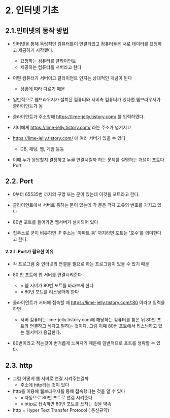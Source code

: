 # 2. 인터넷 기초

## 2.1.인터넷의 동작 방법

- 인터넷을 통해 독립적인 컴퓨터틀이 연결되었고 컴퓨터들은 서로 데이터를 요청하고 제공하기 시작했다.
  - 요청하는 컴퓨터를 클라이언트
  - 제공하는 컴퓨터를 서버라고 한다

- 어떤 컴퓨터가 서버이고 클라이언트 인지는 상대적인 개념이 된다
  - 상황에 따라 다르기 때문
- 일반적으로 웹브라우저가 설치된 컴퓨터와 서버측 컴퓨터가 있다면 웹브라우저가 클라이언트가 됨



- 클라이언트가 주소창에 https://lime-jelly.tistory.com/ 를 입력하였다.
- 서버에게 https://lime-jelly.tistory.com/ 라는 주소가 넘겨지고
- https://lime-jelly.tistory.com/ 에 여러 서버가 있을 수 있다
  - DB, 채팅, 웹, 게임 등등
- 이때 누가 응답할지 결정하고 누굴 연결시킬까 하는 문제를 설명하는 개념이 포트다 Port



## 2.2. Port

- 0부터 65535번 까지의 구멍 또는 문이 있는데 이것을 포트라고 한다.

- 클라이언트에서 서버로 통하는 문이 있는데 각 문은 각자 고유의 번호를 가지고 있다
-  80번 포트를 들어가면 웹서버가 설치되어 있다

- 집주소로 굳이 비유하면 IP 주소는 '아파트 동' 까지라면 포트는 '호수'를 의미한다고 한다.

#### 2.2.1. Port가 필요한 이유

- 각 프로그램 중 인터넷의 연결을 필요로 하는 프로그램이 있을 수 있기 때문
- 80 번 포트에 웹 서버를 연결시켜준다 
  - = 웹 서버가 80번 포트를 바라보게 한다 
  - = 80번 포트를 리스닝하게 한다



- 클라이언트가 서버에 접속할 때 https://lime-jelly.tistory.com/:80 이라고 입력을 하면
  - 서버 컴퓨터는 lime-jelly.tistory.com에 해당하는 컴퓨터를 찾은 뒤 80번 포트와 연결하고 싶다고 말하는 것이다. 그럼 이때 80번 포트에서 리스닝하고 있는 웹서버가 응답한다.
- 80번이라고 적는것이 번거롭게 느껴지기 때문에 일반적으로 포트를 생략할 수 있다.



## 2.3. http

- 그럼 어떻게 웹 서버로 연결 시켜주는걸까
  - 주소에 http라는 것이 있다
- http를 이용해 웹브라우저를 통해 접속했다는 것을 알 수 있다
  - = 자동으로 80번 포트로 연결 시켜준다
  - = http로 접속하면 80번 포트를 쓰자는 것을 약속
- http = Hyper Text Transfer Protocol ( 통신규약)
